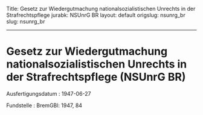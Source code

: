 Title: Gesetz zur Wiedergutmachung nationalsozialistischen Unrechts in der Strafrechtspflege
jurabk: NSUnrG BR
layout: default
origslug: nsunrg_br
slug: nsunrg_br

---

# Gesetz zur Wiedergutmachung nationalsozialistischen Unrechts in der Strafrechtspflege (NSUnrG BR)

Ausfertigungsdatum
:   1947-06-27

Fundstelle
:   BremGBl: 1947, 84

